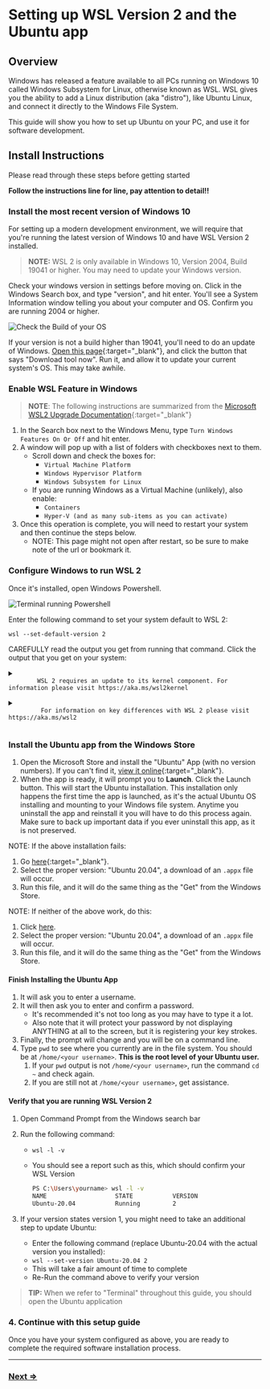# Setting up WSL Version 2 and the Ubuntu app

## Overview

Windows has released a feature available to all PCs running on Windows 10 called Windows Subsystem for Linux, otherwise known as WSL. WSL gives you the ability to add a Linux distribution (aka "distro"), like Ubuntu Linux, and connect it directly to the Windows File System. 

This guide will show you how to set up Ubuntu on your PC, and use it for software development. 

## Install Instructions

Please read through these steps before getting started

**Follow the instructions line for line, pay attention to detail!!**

### Install the most recent version of Windows 10

For setting up a modern development environment, we will require that you're running the latest version of Windows 10 and have WSL Version 2 installed.

> **NOTE:** WSL 2 is only available in Windows 10, Version 2004, Build 19041 or higher. You may need to update your Windows version. 

Check your windows version in settings before moving on. Click in the Windows Search box, and type "version", and hit enter. You'll see a System Information window telling you about your computer and OS. Confirm you are running 2004 or higher. 

![Check the Build of your OS](https://p57.p1.n0.cdn.getcloudapp.com/items/4gujyKoO/Image%202020-06-15%20at%204.13.25%20PM.png?v=5b8a750ada301268081beb4e33d37077)

If your version is not a build higher than 19041, you'll need to do an update of Windows.  [Open this page](https://www.microsoft.com/en-us/software-download/windows10){:target="_blank"}, and click the button that says "Download tool now". Run it, and allow it to update your current system's OS. This may take awhile. 

### Enable WSL Feature in Windows

> **NOTE**: The following instructions are summarized from the [Microsoft WSL2 Upgrade Documentation](https://docs.microsoft.com/en-us/windows/wsl/install-win10#update-to-wsl-2){:target="_blank"}

1. In the Search box next to the Windows Menu, type `Turn Windows Features On Or Off` and hit enter.
1. A window will pop up with a list of folders with checkboxes next to them.
   - Scroll down and check the boxes for:
     - `Virtual Machine Platform`
     - `Windows Hypervisor Platform`
     - `Windows Subsystem for Linux`
   - If you are running Windows as a Virtual Machine (unlikely), also enable:
     - `Containers`
     - `Hyper-V (and as many sub-items as you can activate)`
1. Once this operation is complete, you will need to restart your system and then continue the steps below.
   - NOTE: This page might not open after restart, so be sure to make note of the url or bookmark it.

### Configure Windows to run WSL 2

Once it's installed, open Windows Powershell.

   ![Terminal running Powershell](https://p57.p1.n0.cdn.getcloudapp.com/items/04uYPLLX/Image%202020-06-15%20at%203.29.31%20PM.png?v=aecb8c6c745d0d5a5a11ba078a11a887)

Enter the following command to set your system default to WSL 2: 

`wsl --set-default-version 2`

CAREFULLY read the output you get from running that command. Click the output that you get on your system:

<details>
  <summary>
     <code>
        WSL 2 requires an update to its kernel component. For information please visit https://aka.ms/wsl2kernel
     </code>
  </summary>

You must update WSL a little further. [Open this page](https://aka.ms/wsl2kernel){:target="_blank"}, and follow the instructions. When you finish with those instructions, try running the above command again.

</details>

<details>
   <summary>
      <code>
         For information on key differences with WSL 2 please visit https://aka.ms/wsl2
      </code>
   </summary>

Your system is all set, proceed with the following instructions here.

</details>

### Install the Ubuntu app from the Windows Store

1. Open the Microsoft Store and install the "Ubuntu" App (with no version numbers). If you can't find it, [view it online](https://www.microsoft.com/en-us/p/ubuntu/9nblggh4msv6?activetab=pivot:overviewtab){:target="_blank"}.
1. When the app is ready, it will prompt you to **Launch**. Click the Launch button. This will start the Ubuntu installation. This installation only happens the first time the app is launched, as it's the actual Ubuntu OS installing and mounting to your Windows file system. Anytime you uninstall the app and reinstall it you will have to do this process again. Make sure to back up important data if you ever uninstall this app, as it is not preserved.

NOTE: If the above installation fails:

1. Go [here](https://docs.microsoft.com/en-us/windows/wsl/install-manual){:target="_blank"}.
1. Select the proper version: "Ubuntu 20.04", a download of an `.appx` file will occur.
1. Run this file, and it will do the same thing as the "Get" from the Windows Store.

NOTE: If neither of the above work, do this:

1. Click [here](https://docs.microsoft.com/en-us/windows/wsl/install-manual).
1. Select the proper version: "Ubuntu 20.04", a download of an `.appx` file will occur.
1. Run this file, and it will do the same thing as the "Get" from the Windows Store.

#### Finish Installing the Ubuntu App

1. It will ask you to enter a username.
1. It will then ask you to enter and confirm a password.
   - It's recommended it's not too long as you may have to type it a lot. 
   - Also note that it will protect your password by not displaying ANYTHING at all to the screen, but it is registering your key strokes.
1. Finally, the prompt will change and you will be on a command line. 
1. Type `pwd` to see where you currently are in the file system. You should be at `/home/<your username>`. **This is the root level of your Ubuntu user.**
   1. If your `pwd` output is not `/home/<your username>`, run the command `cd ~` and check again.
   1. If you are still not at `/home/<your username>`, get assistance.
   
#### Verify that you are running WSL Version 2

1. Open Command Prompt from the Windows search bar
1. Run the following command:

   - `wsl -l -v`
   - You should see a report such as this, which should confirm your WSL Version

     ```bash
     PS C:\Users\yourname> wsl -l -v
     NAME                   STATE           VERSION
     Ubuntu-20.04           Running         2
     ```

1. If your version states version 1, you might need to take an additional step to update Ubuntu:
   - Enter the following command (replace Ubuntu-20.04 with the actual version you installed):
   - `wsl --set-version Ubuntu-20.04 2`
   - This will take a fair amount of time to complete
   - Re-Run the command above to verify your version


> **TIP:** When we refer to "Terminal" throughout this guide, you should open the Ubuntu application

### 4. Continue with this setup guide

Once you have your system configured as above, you are ready to complete the required software installation process. 

---

### [Next ⇒](../system-setup/README.md)
